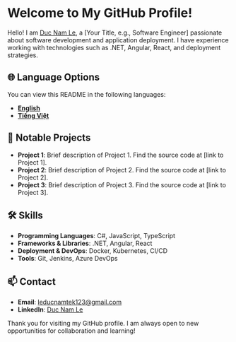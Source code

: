 # Welcome to My GitHub Profile!

Hello! I am [Duc Nam Le](https://www.linkedin.com/in/duc-nam-le-0ab0b1312/), a [Your Title, e.g., Software Engineer] passionate about software development and application deployment. I have experience working with technologies such as .NET, Angular, React, and deployment strategies.

## 🌐 Language Options

You can view this README in the following languages:

- **[English](https://github.com/Leducnamtek123/Leducnamtek123/blob/main/README.md)**
- **[Tiếng Việt](https://github.com/Leducnamtek123/Leducnamtek123/blob/main/README-Vietnamese.md)**

## 🚀 Notable Projects

- **Project 1**: Brief description of Project 1. Find the source code at [link to Project 1].
- **Project 2**: Brief description of Project 2. Find the source code at [link to Project 2].
- **Project 3**: Brief description of Project 3. Find the source code at [link to Project 3].

## 🛠 Skills

- **Programming Languages**: C#, JavaScript, TypeScript
- **Frameworks & Libraries**: .NET, Angular, React
- **Deployment & DevOps**: Docker, Kubernetes, CI/CD
- **Tools**: Git, Jenkins, Azure DevOps

## 📫 Contact

- **Email**: [leducnamtek123@gmail.com](mailto:leducnamtek123@gmail.com)
- **LinkedIn**: [Duc Nam Le](https://www.linkedin.com/in/duc-nam-le-0ab0b1312/)

Thank you for visiting my GitHub profile. I am always open to new opportunities for collaboration and learning!
